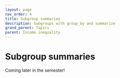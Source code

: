 ```yaml
---
layout: page
nav_order: 4
title: Subgroup summaries
description: Subgroups with group_by and summarize
grand_parent: Topics
parent: Income inequality
---
```


# Subgroup summaries

Coming later in the semester!